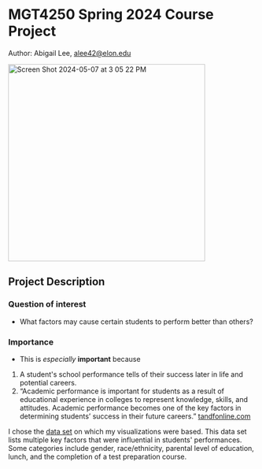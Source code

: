 # MGT4250 Spring 2024 Course Project
Author: Abigail Lee, alee42@elon.edu

<img width="400" alt="Screen Shot 2024-05-07 at 3 05 22 PM" src="https://github.com/abigaillee14/mgt4250spring2024/assets/169195918/83d98336-24fd-4e61-b084-0709d4dd6667">

## Project Description
### Question of interest
- What factors may cause certain students to perform better than others?
### Importance
- This is *especially* **important** because
 1. A student's school performance tells of their success later in life and potential careers. 
 2. “Academic performance is important for students as a result of educational experience in colleges to represent knowledge, skills, and attitudes. Academic performance becomes one of the key factors in determining students’ success in their future careers.”  [tandfonline.com](https://www.tandfonline.com/doi/full/10.1080/23311975.2022.2101326#:~:text=Academic%20performance%20is%20important%20for,success%20in%20their%20future%20careers)

I chose the [data set](https://www.kaggle.com/datasets/bhavikjikadara/student-study-performance) on which my visualizations were based. This data set lists multiple key factors that were influential in students' performances. Some categories include gender, race/ethnicity, parental level of education, lunch, and the completion of a test preparation course.
